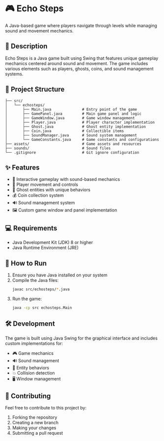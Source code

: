 # 🎮 Echo Steps

A Java-based game where players navigate through levels while managing sound and movement mechanics.

## 📝 Description

Echo Steps is a Java game built using Swing that features unique gameplay mechanics centered around sound and movement. The game includes various elements such as players, ghosts, coins, and sound management systems.

## 📁 Project Structure

```
├── src/
│   └── echosteps/
│       ├── Main.java              # Entry point of the game
│       ├── GamePanel.java         # Main game panel and logic
│       ├── GameWindow.java        # Game window management
│       ├── Player.java            # Player character implementation
│       ├── Ghost.java             # Ghost entity implementation
│       ├── Coin.java              # Collectible items
│       ├── SoundManager.java      # Sound system management
│       └── GameConstants.java     # Game constants and configurations
├── assets/                        # Game assets and resources
├── sounds/                        # Sound files
└── .gitignore                     # Git ignore configuration
```

## ✨ Features

- 🎵 Interactive gameplay with sound-based mechanics
- 🎯 Player movement and controls
- 👻 Ghost entities with unique behaviors
- 💰 Coin collection system
- 🔊 Sound management system
- 🖼️ Custom game window and panel implementation

## 💻 Requirements

- Java Development Kit (JDK) 8 or higher
- Java Runtime Environment (JRE)

## 🚀 How to Run

1. Ensure you have Java installed on your system
2. Compile the Java files:
   ```bash
   javac src/echosteps/*.java
   ```
3. Run the game:
   ```bash
   java -cp src echosteps.Main
   ```

## 🛠️ Development

The game is built using Java Swing for the graphical interface and includes custom implementations for:

- 🎮 Game mechanics
- 🔊 Sound management
- 👾 Entity behaviors
- 💥 Collision detection
- 🖥️ Window management

## 🤝 Contributing

Feel free to contribute to this project by:

1. Forking the repository
2. Creating a new branch
3. Making your changes
4. Submitting a pull request
